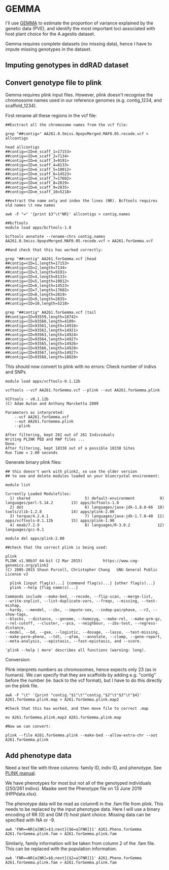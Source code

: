 # GEMMA

I'll use [GEMMA](https://github.com/genetics-statistics/GEMMA/blob/master/doc/manual.pdf) to estimate the proportion of variance explained by the genetic data (PVE), and identify the most 
important loci associated with host plant choice for the A.agestis dataset. 


Gemma requires complete datasets (no missing data), hence I have to impute missing genotypes in the dataset. 


## Imputing genotypes in ddRAD dataset



## Convert genotype file to plink 

Gemma requires plink input files. However, plink doesn't recognise the chromosome names used in our reference genomes (e.g. contig_1234, and scaffold_1234). 

First rename all these regions in the vcf file: 
```
##Exctract all the chromosome names from the vcf file: 

grep "##contig=" AA261.0.5miss.9popsMerged.MAF0.05.recode.vcf > allcontigs

head allcontigs
##contig=<ID=m_scaff_1=17153>
##contig=<ID=m_scaff_2=7134>
##contig=<ID=m_scaff_3=9191>
##contig=<ID=m_scaff_4=8133>
##contig=<ID=m_scaff_5=10012>
##contig=<ID=m_scaff_6=14523>
##contig=<ID=m_scaff_7=17602>
##contig=<ID=m_scaff_8=2819>
##contig=<ID=m_scaff_9=2835>
##contig=<ID=m_scaff_10=5218>

##extract the name only and index the lines (NR). Bcftools requires old names \t new names

awk -F "=" '{print $3"\t"NR}' allcontigs > contig.names

##bcftools 
module load apps/bcftools-1.8

bcftools annotate --rename-chrs contig.names AA261.0.5miss.9popsMerged.MAF0.05.recode.vcf > AA261.forGemma.vcf

##and check that this has worked correctly: 

grep "##contig" AA261.forGemma.vcf |head
##contig=<ID=1,length=17153>
##contig=<ID=2,length=7134>
##contig=<ID=3,length=9191>
##contig=<ID=4,length=8133>
##contig=<ID=5,length=10012>
##contig=<ID=6,length=14523>
##contig=<ID=7,length=17602>
##contig=<ID=8,length=2819>
##contig=<ID=9,length=2835>
##contig=<ID=10,length=5218>

grep "##contig" AA261.forGemma.vcf |tail
##contig=<ID=93559,length=18742>
##contig=<ID=93560,length=4109>
##contig=<ID=93561,length=14916>
##contig=<ID=93562,length=14921>
##contig=<ID=93563,length=14924>
##contig=<ID=93564,length=14927>
##contig=<ID=93565,length=14926>
##contig=<ID=93566,length=14928>
##contig=<ID=93567,length=14927>
##contig=<ID=93568,length=18020>
```

This should now convert to plink with no errors: 
Check number of indivs and SNPs
```
module load apps/vcftools-0.1.12b

vcftools --vcf AA261.forGemma.vcf --plink --out AA261.forGemma.plink

VCFtools - v0.1.12b
(C) Adam Auton and Anthony Marcketta 2009

Parameters as interpreted:
	--vcf AA261.forGemma.vcf
	--out AA261.forGemma.plink
	--plink

After filtering, kept 261 out of 261 Individuals
Writing PLINK PED and MAP files ... 
Done.
After filtering, kept 18338 out of a possible 18338 Sites
Run Time = 2.00 seconds

```

Generate binary plink files: 
```
## this doesn't work with plink2, so use the older version
## to see and delete modules loaded on your bluecrystal environment: 

module list

Currently Loaded Modulefiles:
  1) shared                        5) default-environment           9) languages/perl-5.14.2        13) apps/bcftools-1.8
  2) dot                           6) languages/java-jdk-1.8.0-66  10) tools/zlib-1.2.8             14) apps/plink-2.00
  3) torque/4.2.4.1                7) languages/java-jdk-1.7.0-40  11) apps/vcftools-0.1.12b        15) apps/plink-1.90
  4) moab/7.2.9                    8) languages/R-3.0.2            12) languages/gcc-6.1

module del apps/plink-2.00

##check that the correct plink is being used: 

plink 
PLINK v1.90b3f 64-bit (2 Mar 2015)         https://www.cog-genomics.org/plink2
(C) 2005-2015 Shaun Purcell, Christopher Chang   GNU General Public License v3

  plink [input flag(s)...] {command flag(s)...} {other flag(s)...}
  plink --help {flag name(s)...}

Commands include --make-bed, --recode, --flip-scan, --merge-list,
--write-snplist, --list-duplicate-vars, --freqx, --missing, --test-mishap,
--hardy, --mendel, --ibc, --impute-sex, --indep-pairphase, --r2, --show-tags,
--blocks, --distance, --genome, --homozyg, --make-rel, --make-grm-gz,
--rel-cutoff, --cluster, --pca, --neighbour, --ibs-test, --regress-distance,
--model, --bd, --gxe, --logistic, --dosage, --lasso, --test-missing,
--make-perm-pheno, --tdt, --qfam, --annotate, --clump, --gene-report,
--meta-analysis, --epistasis, --fast-epistasis, and --score.

'plink --help | more' describes all functions (warning: long).

```

Conversion: 

Plink interprets numbers as chromosomes, hence expects only 23 (as in humans). We can specify that they are scaffolds by adding e.g. "contig" before the number (ie. back to the vcf format), but I have to do this directly on the plink file. 


```
awk -F "\t" '{print "contig."$1"\t""contig."$2"\t"$3"\t"$4}' A261.forGemma.plink.map > A261.forGemma.plink.map2

#Check that this has worked, and then move file to correct .map

mv A261.forGemma.plink.map2 A261.forGemma.plink.map

#Now we can convert: 

plink --file A261.forGemma.plink --make-bed --allow-extra-chr --out A261.forGemma.plink
```




## Add phenotype data 

Need a text file with three columns: family ID, indiv ID, and phenotype. See [PLINK manual](http://zzz.bwh.harvard.edu/plink/data.shtml). 

We have phenotypes for most but not all of the genotyped individuals (250/261 indivs). Maaike sent the Phenotype file on 13 June 2019 (HPPdata.xlsx). 


The phenotype data will be read as column6 in the .fam file from plink. This needs to be replaced by the input phenotype data. Here I will use a binary encoding of RR (0) and GM (1) host plant choice. Missing data can be specified with NA or -9. 
```
awk 'FNR==NR{a[NR]=$3;next}{$6=a[FNR]}1' A261.Pheno.forGemma A261.forGemma.plink.fam > A261.forGemma.plink.fam
```

Similarly, family information will be taken from column 2 of the .fam file. This can be replaced with the population information. 
```
awk 'FNR==NR{a[NR]=$6;next}{$2=a[FNR]}1' A261.Pheno.forGemma A261.forGemma.plink.fam > A261.forGemma.plink.fam
```


